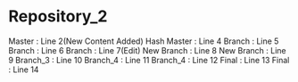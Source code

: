 # Repository_2
Master : Line 2(New Content Added)
Hash
Master : Line 4
Branch : Line 5
Branch : Line 6
Branch : Line 7(Edit)
New Branch : Line 8
New Branch : Line 9
Branch_3 : Line 10
Branch_4 : Line 11
Branch_4 : Line 12
Final : Line 13
Final : Line 14
